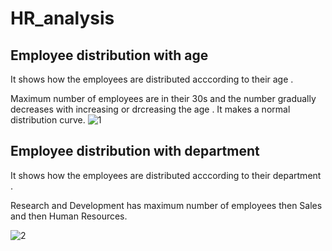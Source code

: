 # HR_analysis
## Employee distribution with age

It shows how the employees are distributed acccording to their age .

Maximum number of employees are in their 30s and the number gradually decreases with increasing or drcreasing the age . It makes a normal distribution curve.
![1](https://user-images.githubusercontent.com/72175654/210151277-5c0b75f8-c73a-4f52-af89-d879db9314aa.png)


## Employee distribution with department

It shows how the employees are distributed acccording to their department .

Research and Development has maximum number of employees then Sales and then Human Resources.



![2](https://user-images.githubusercontent.com/72175654/210151276-fcb9bfca-85a6-43fc-b006-8c33baed16d2.png)
